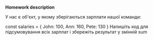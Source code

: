 **Homework description**

У нас є об'єкт, у якому зберігаються зарплати нашої команди:

const salaries = {
John: 100,
Ann: 160,
Pete: 130
}
Напишіть код для підсумовування всіх зарплат і збережіть результат у змінній sum
